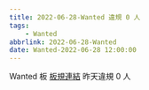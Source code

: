 ```yaml
---
title: 2022-06-28-Wanted 違規 0 人
tags:
    - Wanted
abbrlink: 2022-06-28-Wanted
date: Wanted-2022-06-28 12:00:00
---
```

Wanted 板 [板規連結](https://www.ptt.cc/bbs/Wanted/M.1608829773.A.D3B.html)
昨天違規 0 人
